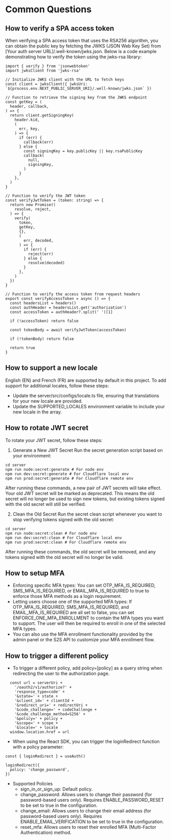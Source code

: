 # Common Questions

## How to verify a SPA access token
When verifying a SPA access token that uses the RSA256 algorithm, you can obtain the public key by fetching the JWKS (JSON Web Key Set) from [Your auth server URL]/.well-known/jwks.json. Below is a code example demonstrating how to verify the token using the jwks-rsa library:

```
import { verify } from 'jsonwebtoken'
import jwksClient from 'jwks-rsa' 

// Initialize JWKS client with the URL to fetch keys
const client = jwksClient({ jwksUri: `${process.env.NEXT_PUBLIC_SERVER_URI}/.well-known/jwks.json` })

// Function to retrieve the signing key from the JWKS endpoint
const getKey = (
  header, callback,
) => {
  return client.getSigningKey(
    header.kid,
    (
      err, key,
    ) => {
      if (err) {
        callback(err)
      } else {
        const signingKey = key.publicKey || key.rsaPublicKey
        callback(
          null,
          signingKey,
        )
      }
    },
  )
}

// Function to verify the JWT token
const verifyJwtToken = (token: string) => {
  return new Promise((
    resolve, reject,
  ) => {
    verify(
      token,
      getKey,
      {},
      (
        err, decoded,
      ) => {
        if (err) {
          reject(err)
        } else {
          resolve(decoded)
        }
      },
    )
  })
}

// Function to verify the access token from request headers
export const verifyAccessToken = async () => {
  const headersList = headers()
  const authHeader = headersList.get('authorization')
  const accessToken = authHeader?.split(' ')[1]

  if (!accessToken) return false

  const tokenBody = await verifyJwtToken(accessToken)

  if (!tokenBody) return false

  return true
}
```

## How to support a new locale
English (EN) and French (FR) are supported by default in this project. To add support for additional locales, follow these steps:
- Update the server/src/configs/locale.ts file, ensuring that translations for your new locale are provided.
- Update the SUPPORTED_LOCALES environment variable to include your new locale in the array.

## How to rotate JWT secret
To rotate your JWT secret, follow these steps:
1. Generate a New JWT Secret
Run the secret generation script based on your environment:
```
cd server
npm run node:secret:generate # For node env
npm run dev:secret:generate # For Cloudflare local env
npm run prod:secret:generate # For Cloudflare remote env
```
After running these commands, a new pair of JWT secrets will take effect. Your old JWT secret will be marked as deprecated. This means the old secret will no longer be used to sign new tokens, but existing tokens signed with the old secret will still be verified.

2.	Clean the Old Secret
Run the secret clean script whenever you want to stop verifying tokens signed with the old secret:
```
cd server
npm run node:secret:clean # For node env
npm run dev:secret:clean # For Cloudflare local env
npm run prod:secret:clean # For Cloudflare remote env
```
After running these commands, the old secret will be removed, and any tokens signed with the old secret will no longer be valid.

## How to setup MFA
- Enforcing specific MFA types: You can set OTP_MFA_IS_REQUIRED, SMS_MFA_IS_REQUIRED, or EMAIL_MFA_IS_REQUIRED to true to enforce those MFA methods as a login requirement.
- Letting users choose one of the supported MFA types: If OTP_MFA_IS_REQUIRED, SMS_MFA_IS_REQUIRED, and EMAIL_MFA_IS_REQUIRED are all set to false, you can set ENFORCE_ONE_MFA_ENROLLMENT to contain the MFA types you want to support. The user will then be required to enroll in one of the selected MFA types.
- You can also use the MFA enrollment functionality provided by the admin panel or the S2S API to customize your MFA enrollment flow.

## How to trigger a different policy
- To trigger a different policy, add policy=[policy] as a query string when redirecting the user to the authorization page.
```
  const url = serverUri +
    '/oauth2/v1/authorize?' +
    'response_type=code' +
    '&state=' + state +
    '&client_id=' + clientId +
    '&redirect_uri=' + redirectUri +
    '&code_challenge=' + codeChallenge +
    '&code_challenge_method=S256' +
    '&policy=' + policy +
    '&scope=' + scope +
    '&locale=' + locale
  window.location.href = url
```
- When using the React SDK, you can trigger the loginRedirect function with a policy parameter:
```
const { loginRedirect } = useAuth()

loginRedirect({
  policy: 'change_password',
})
```
- Supported Policies
  -	sign_in_or_sign_up: Default policy.
  -	change_password: Allows users to change their password (for password-based users only). Requires ENABLE_PASSWORD_RESET to be set to true in the configuration.
  -	change_email: Allows users to change their email address (for password-based users only). Requires ENABLE_EMAIL_VERIFICATION to be set to true in the configuration.
  -	reset_mfa: Allows users to reset their enrolled MFA (Multi-Factor Authentication) method.
